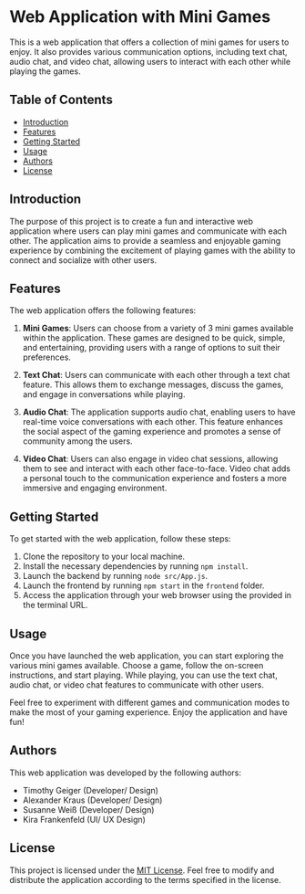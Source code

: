 # Web Application with Mini Games

This is a web application that offers a collection of mini games for users to enjoy. It also provides various communication options, including text chat, audio chat, and video chat, allowing users to interact with each other while playing the games.

## Table of Contents
- [Introduction](#introduction)
- [Features](#features)
- [Getting Started](#getting-started)
- [Usage](#usage)
- [Authors](#authors)
- [License](#license)

## Introduction

The purpose of this project is to create a fun and interactive web application where users can play mini games and communicate with each other. The application aims to provide a seamless and enjoyable gaming experience by combining the excitement of playing games with the ability to connect and socialize with other users.

## Features

The web application offers the following features:

1. **Mini Games**: Users can choose from a variety of 3 mini games available within the application. These games are designed to be quick, simple, and entertaining, providing users with a range of options to suit their preferences.

2. **Text Chat**: Users can communicate with each other through a text chat feature. This allows them to exchange messages, discuss the games, and engage in conversations while playing.

3. **Audio Chat**: The application supports audio chat, enabling users to have real-time voice conversations with each other. This feature enhances the social aspect of the gaming experience and promotes a sense of community among the users.

4. **Video Chat**: Users can also engage in video chat sessions, allowing them to see and interact with each other face-to-face. Video chat adds a personal touch to the communication experience and fosters a more immersive and engaging environment.

## Getting Started

To get started with the web application, follow these steps:

1. Clone the repository to your local machine.
2. Install the necessary dependencies by running `npm install`.
3. Launch the backend by running `node src/App.js`.
4. Launch the frontend by running `npm start` in the `frontend` folder.
5. Access the application through your web browser using the provided in the terminal URL.

## Usage

Once you have launched the web application, you can start exploring the various mini games available. Choose a game, follow the on-screen instructions, and start playing. While playing, you can use the text chat, audio chat, or video chat features to communicate with other users.

Feel free to experiment with different games and communication modes to make the most of your gaming experience. Enjoy the application and have fun!

## Authors

This web application was developed by the following authors:

- Timothy Geiger (Developer/ Design)
- Alexander Kraus (Developer/ Design)
- Susanne Weiß (Developer/ Design)
- Kira Frankenfeld (UI/ UX Design)

## License

This project is licensed under the [MIT License](LICENSE). Feel free to modify and distribute the application according to the terms specified in the license.